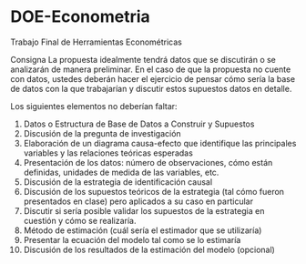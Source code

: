 # DOE-Econometria
Trabajo Final de Herramientas Econométricas

Consigna
La propuesta idealmente tendrá datos que se discutirán o se analizarán de manera preliminar. En el caso de que la propuesta no cuente con datos, ustedes deberán hacer el ejercicio de pensar cómo sería la base de datos con la que trabajarían y discutir estos supuestos datos en detalle.

Los siguientes elementos no deberían faltar:
1) Datos o Estructura de Base de Datos a Construir y Supuestos
2) Discusión de la pregunta de investigación
3) Elaboración de un diagrama causa-efecto que identifique las principales variables y las relaciones teóricas esperadas
4) Presentación de los datos: número de observaciones, cómo están definidas, unidades de medida de las variables, etc.
5) Discusión de la estrategia de identificación causal
6) Discusión de los supuestos teóricos de la estrategia (tal cómo fueron presentados en clase) pero aplicados a su caso en particular
7) Discutir si sería posible validar los supuestos de la estrategia en cuestión y cómo se realizaría.
8) Método de estimación (cuál sería el estimador que se utilizaría)
9) Presentar la ecuación del modelo tal como se lo estimaría 
10) Discusión de los resultados de la estimación del modelo (opcional)
